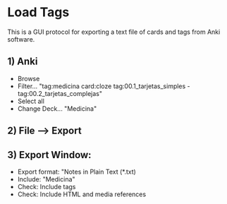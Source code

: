 # Load Tags

This is a GUI protocol for exporting a text file of cards and tags from Anki software.

## 1) Anki
- Browse
- Filter... "tag:medicina card:cloze tag:00.1\_tarjetas\_simples -tag:00.2\_tarjetas\_complejas"
- Select all
- Change Deck... "Medicina"

## 2) File --> Export

## 3) Export Window:
- Export format: "Notes in Plain Text (*.txt)  
- Include: "Medicina"  
- Check: Include tags  
- Check: Include HTML and media references  
